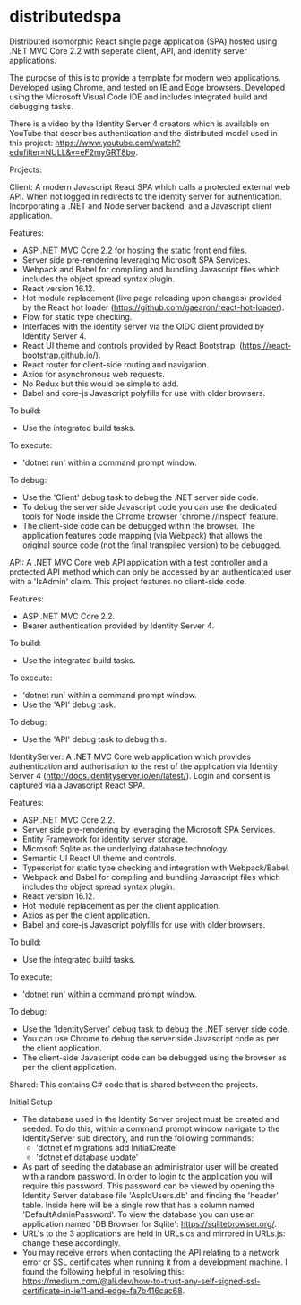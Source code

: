 # distributedspa
Distributed isomorphic React single page application (SPA) hosted using .NET MVC Core 2.2 with seperate client, API, and identity server applications.

The purpose of this is to provide a template for modern web applications. Developed using Chrome, and tested on IE and Edge browsers. Developed using the Microsoft Visual Code IDE and includes integrated build and debugging tasks.

There is a video by the Identity Server 4 creators which is available on YouTube that describes authentication and the distributed model used in this project: https://www.youtube.com/watch?edufilter=NULL&v=eF2myGRT8bo.

Projects:

Client: A modern Javascript React SPA which calls a protected external web API. When not logged in redirects to the identity server for authentication. Incorporating a .NET and Node server backend, and a Javascript client application.
  
Features:
  - ASP .NET MVC Core 2.2 for hosting the static front end files.
  - Server side pre-rendering leveraging Microsoft SPA Services.
  - Webpack and Babel for compiling and bundling Javascript files which includes the object spread syntax plugin.
  - React version 16.12.
  - Hot module replacement (live page reloading upon changes) provided by the React hot loader (https://github.com/gaearon/react-hot-loader).
  - Flow for static type checking.
  - Interfaces with the identity server via the OIDC client provided by Identity Server 4.
  - React UI theme and controls provided by React Bootstrap: (https://react-bootstrap.github.io/).
  - React router for client-side routing and navigation.
  - Axios for asynchronous web requests.
  - No Redux but this would be simple to add.
  - Babel and core-js Javascript polyfills for use with older browsers.

To build:
  - Use the integrated build tasks.

To execute:
  - 'dotnet run' within a command prompt window.
  
To debug:
  - Use the 'Client' debug task to debug the .NET server side code.
  - To debug the server side Javascript code you can use the dedicated tools for Node inside the Chrome browser 'chrome://inspect' feature.
  - The client-side code can be debugged within the browser. The application features code mapping (via Webpack) that allows the original source code (not the final transpiled version) to be debugged.


API: A .NET MVC Core web API application with a test controller and a protected API method which can only be accessed by an authenticated user with a 'IsAdmin' claim. This project features no client-side code.

Features:
  - ASP .NET MVC Core 2.2.
  - Bearer authentication provided by Identity Server 4.
  
To build:
  - Use the integrated build tasks.
  
To execute:
  - 'dotnet run' within a command prompt window.
  - Use the 'API' debug task.
  
To debug:
  - Use the 'API' debug task to debug this.


IdentityServer: A .NET MVC Core web application which provides authentication and authorisation to the rest of the application via Identity Server 4 (http://docs.identityserver.io/en/latest/). Login and consent is captured via a Javascript React SPA.

Features:
  - ASP .NET MVC Core 2.2.
  - Server side pre-rendering by leveraging the Microsoft SPA Services.
  - Entity Framework for identity server storage.
  - Microsoft Sqlite as the underlying database technology.
  - Semantic UI React UI theme and controls.
  - Typescript for static type checking and integration with Webpack/Babel.
  - Webpack and Babel for compiling and bundling Javascript files which includes the object spread syntax plugin.
  - React version 16.12.
  - Hot module replacement as per the client application.
  - Axios as per the client application.
  - Babel and core-js Javascript polyfills for use with older browsers.
  
To build:
  - Use the integrated build tasks.
  
To execute:
  - 'dotnet run' within a command prompt window.
  
To debug:
  - Use the 'IdentityServer' debug task to debug the .NET server side code.
  - You can use Chrome to debug the server side Javascript code as per the client application.
  - The client-side Javascript code can be debugged using the browser as per the client application.
  
  
Shared: This contains C# code that is shared between the projects.
  
  
Initial Setup
  - The database used in the Identity Server project must be created and seeded. To do this, within a command prompt window navigate to the IdentityServer sub directory, and run the following commands:
    - 'dotnet ef migrations add InitialCreate'
    - 'dotnet ef database update'
  - As part of seeding the database an administrator user will be created with a random password. In order to login to the application you will require this password. This password can be viewed by opening the Identity Server database file 'AspIdUsers.db' and finding the 'header' table. Inside here will be a single row that has a column named 'DefaultAdminPassword'. To view the database you can use an application named 'DB Browser for Sqlite': https://sqlitebrowser.org/.
  - URL's to the 3 applications are held in URLs.cs and mirrored in URLs.js: change these accordingly.
  - You may receive errors when contacting the API relating to a network error or SSL certificates when running it from a development machine. I found the following helpful in resolving this: https://medium.com/@ali.dev/how-to-trust-any-self-signed-ssl-certificate-in-ie11-and-edge-fa7b416cac68.
